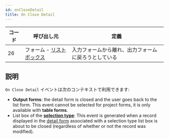 ```yaml
---
id: onCloseDetail
title: On Close Detail
---
```


| コード | 呼び出し元                                             | 定義                         |
| --- | ------------------------------------------------- | -------------------------- |
| 26  | フォーム - [リストボックス](FormObjects/listbox_overview.md) | 入力フォームから離れ、出力フォームに戻ろうとしている |


## 説明

`On Close Detail` イベントは次のコンテキストで利用できます:

- **Output forms**: the detail form is closed and the user goes back to the list form. This event cannot be selected for project forms, it is only available with **table forms**.
- List box of the [**selection type**](FormObjects/listbox_overview.md#selection-list-boxes): This event is generated when a record displayed in the [detail form](FormObjects/properties_ListBox.md#detail-form-name) associated with a selection type list box is about to be closed (regardless of whether or not the record was modified).

